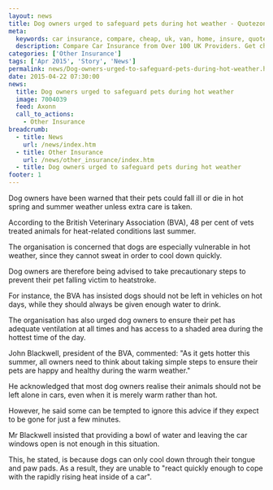 ```yaml
---
layout: news
title: Dog owners urged to safeguard pets during hot weather - Quotezone.co.uk
meta:
  keywords: car insurance, compare, cheap, uk, van, home, insure, quotes, online, comparison, bike, loans, life
  description: Compare Car Insurance from Over 100 UK Providers. Get cheap quotes online now using our fast, free, secure comparison site
categories: ['Other Insurance']
tags: ['Apr 2015', 'Story', 'News']
permalink: news/Dog-owners-urged-to-safeguard-pets-during-hot-weather.htm
date: 2015-04-22 07:30:00
news:
  title: Dog owners urged to safeguard pets during hot weather
  image: 7004039
  feed: Axonn
  call_to_actions:
    - Other Insurance
breadcrumb:
  - title: News
    url: /news/index.htm
  - title: Other Insurance
    url: /news/other_insurance/index.htm
  - title: Dog owners urged to safeguard pets during hot weather
footer: 1
---
```


Dog owners have been warned that their pets could fall ill or die in hot spring and summer weather unless extra care is taken.

According to the British Veterinary Association (BVA), 48 per cent of vets treated animals for heat-related conditions last summer.

The organisation is concerned that dogs are especially vulnerable in hot weather, since they cannot sweat in order to cool down quickly.

Dog owners are therefore being advised to take precautionary steps to prevent their pet falling victim to heatstroke.

For instance, the BVA has insisted dogs should not be left in vehicles on hot days, while they should always be given enough water to drink.

The organisation has also urged dog owners to ensure their pet has adequate ventilation at all times and has access to a shaded area during the hottest time of the day.

John Blackwell, president of the BVA, commented: &quot;As it gets hotter this summer, all owners need to think about taking simple steps to ensure their pets are happy and healthy during the warm weather.&quot;

He acknowledged that most dog owners realise their animals should not be left alone in cars, even when it is merely warm rather than hot.

However, he said some can be tempted to ignore this advice if they expect to be gone for just a few minutes.

Mr Blackwell insisted that providing a bowl of water and leaving the car windows open is not enough in this situation.

This, he stated, is because dogs can only cool down through their tongue and paw pads. As&nbsp;a result, they are unable to &quot;react quickly enough to cope with the rapidly rising heat inside of a car&quot;.
